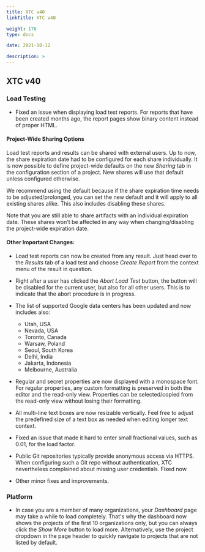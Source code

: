```yaml
---
title: XTC v40
linkTitle: XTC v40

weight: 176
type: docs

date: 2021-10-12

description: >
---
```


## XTC v40



### Load Testing
- Fixed an issue when displaying load test reports. For reports that have been created months ago, the report pages show binary content instead of proper HTML.

#### Project-Wide Sharing Options

Load test reports and results can be shared with external users. Up to now, the share expiration date had to be configured for each share individually. It is now possible to define project-wide defaults on the new *Sharing* tab in the configuration section of a project. New shares will use that default unless configured otherwise.

We recommend using the default because if the share expiration time needs to be adjusted/prolonged, you can set the new default and it will apply to all existing shares alike. This also includes disabling these shares.

Note that you are still able to share artifacts with an individual expiration date. These shares won't be affected in any way when changing/disabling the project-wide expiration date.

#### Other Important Changes: 
- Load test reports can now be created from any result. Just head over to the *Results* tab of a load test and choose *Create Report* from the context menu of the result in question.

- Right after a user has clicked the *Abort Load Test* button, the button will be disabled for the current user, but also for all other users. This is to indicate that the abort procedure is in progress.
- The list of supported Google data centers has been updated and now includes also:
    - Utah, USA
    - Nevada, USA
    - Toronto, Canada
    - Warsaw, Poland
    - Seoul, South Korea
    - Delhi, India
    - Jakarta, Indonesia
    - Melbourne, Australia
- Regular and secret properties are now displayed with a monospace font. For regular properties, any custom formatting is preserved in both the editor and the read-only view. Properties can be selected/copied from the read-only view without losing their formatting.
- All multi-line text boxes are now resizable vertically. Feel free to adjust the predefined size of a text box as needed when editing longer text context.
- Fixed an issue that made it hard to enter small fractional values, such as 0.01, for the load factor.
- Public Git repositories typically provide anonymous access via HTTPS. When configuring such a Git repo without authentication, XTC nevertheless complained about missing user credentials. Fixed now.
- Other minor fixes and improvements.
### Platform
- In case you are a member of many organizations, your *Dashboard* page may take a while to load completely. That's why the dashboard now shows the projects of the first 10 organizations only, but you can always click the *Show More* button to load more. Alternatively, use the project dropdown in the page header to quickly navigate to projects that are not listed by default.
